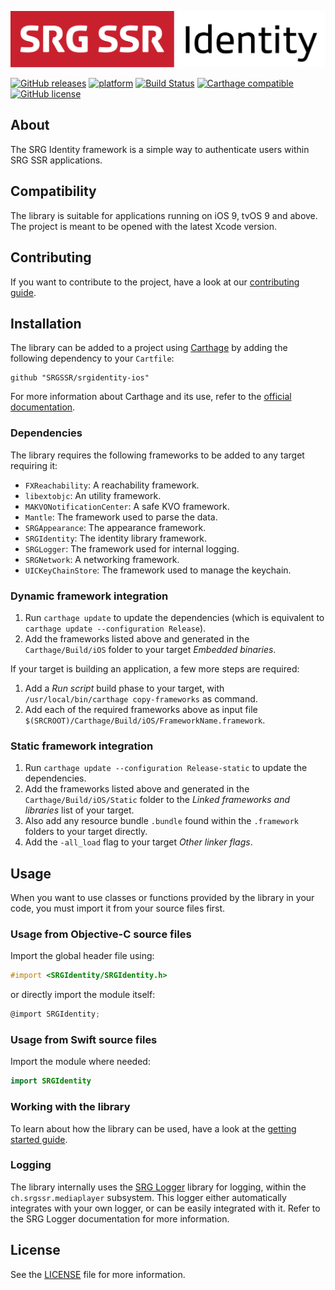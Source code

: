 ![SRG Media Player logo](README-images/logo.png)

[![GitHub releases](https://img.shields.io/github/v/release/SRGSSR/srgidentity-ios)](https://github.com/SRGSSR/srgidentity-ios/releases) [![platform](https://img.shields.io/badge/platfom-ios-blue)](https://github.com/SRGSSR/srgidentity-ios) [![Build Status](https://travis-ci.org/SRGSSR/srgidentity-ios.svg?branch=master)](https://travis-ci.org/SRGSSR/srgidentity-ios/branches) [![Carthage compatible](https://img.shields.io/badge/Carthage-compatible-4BC51D.svg?style=flat)](https://github.com/Carthage/Carthage) [![GitHub license](https://img.shields.io/github/license/SRGSSR/srgidentity-ios)](https://github.com/SRGSSR/srgidentity-ios/blob/master/LICENSE)

## About

The SRG Identity framework is a simple way to authenticate users within SRG SSR applications.

## Compatibility

The library is suitable for applications running on iOS 9, tvOS 9 and above. The project is meant to be opened with the latest Xcode version.

## Contributing

If you want to contribute to the project, have a look at our [contributing guide](CONTRIBUTING.md).

## Installation

The library can be added to a project using [Carthage](https://github.com/Carthage/Carthage) by adding the following dependency to your `Cartfile`:
    
```
github "SRGSSR/srgidentity-ios"
```

For more information about Carthage and its use, refer to the [official documentation](https://github.com/Carthage/Carthage).

### Dependencies

The library requires the following frameworks to be added to any target requiring it:

* `FXReachability`: A reachability framework.
* `libextobjc`: An utility framework.
* `MAKVONotificationCenter`: A safe KVO framework.
* `Mantle`: The framework used to parse the data.
* `SRGAppearance`: The appearance framework.
* `SRGIdentity`: The identity library framework.
* `SRGLogger`: The framework used for internal logging.
* `SRGNetwork`: A networking framework.
* `UICKeyChainStore`: The framework used to manage the keychain.

### Dynamic framework integration

1. Run `carthage update` to update the dependencies (which is equivalent to `carthage update --configuration Release`). 
2. Add the frameworks listed above and generated in the `Carthage/Build/iOS` folder to your target _Embedded binaries_.

If your target is building an application, a few more steps are required:

1. Add a _Run script_ build phase to your target, with `/usr/local/bin/carthage copy-frameworks` as command.
2. Add each of the required frameworks above as input file `$(SRCROOT)/Carthage/Build/iOS/FrameworkName.framework`.

### Static framework integration

1. Run `carthage update --configuration Release-static` to update the dependencies. 
2. Add the frameworks listed above and generated in the `Carthage/Build/iOS/Static` folder to the _Linked frameworks and libraries_ list of your target.
3. Also add any resource bundle `.bundle` found within the `.framework` folders to your target directly.
4. Add the `-all_load` flag to your target _Other linker flags_.

## Usage

When you want to use classes or functions provided by the library in your code, you must import it from your source files first.

### Usage from Objective-C source files

Import the global header file using:

```objective-c
#import <SRGIdentity/SRGIdentity.h>
```

or directly import the module itself:

```objective-c
@import SRGIdentity;
```

### Usage from Swift source files

Import the module where needed:

```swift
import SRGIdentity
```

### Working with the library

To learn about how the library can be used, have a look at the [getting started guide](GETTING_STARTED.md).

### Logging

The library internally uses the [SRG Logger](https://github.com/SRGSSR/srglogger-ios) library for logging, within the `ch.srgssr.mediaplayer` subsystem. This logger either automatically integrates with your own logger, or can be easily integrated with it. Refer to the SRG Logger documentation for more information.

## License

See the [LICENSE](../LICENSE) file for more information.

